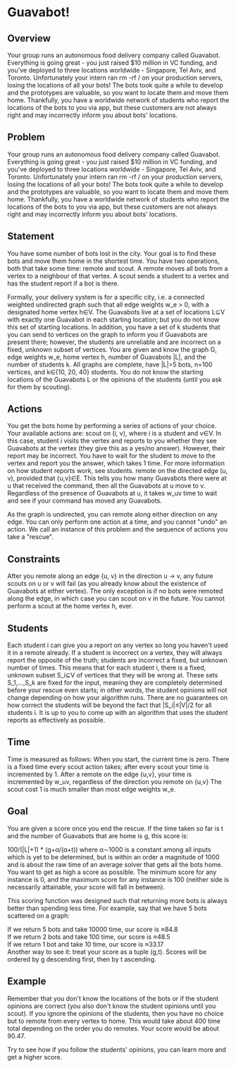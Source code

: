 # Guavabot!
## Overview 
Your group runs an autonomous food delivery company called Guavabot. Everything is going great - you just raised $10 million in VC funding, and you've deployed to three locations worldwide - Singapore, Tel Aviv, and Toronto. Unfortunately your intern ran rm -rf / on your production servers, losing the locations of all your bots! The bots took quite a while to develop and the prototypes are valuable, so you want to locate them and move them home. Thankfully, you have a worldwide network of students who report the locations of the bots to you via app, but these customers are not always right and may incorrectly inform you about bots' locations.

## Problem
Your group runs an autonomous food delivery company called Guavabot. Everything is going great - you just raised $10 million in VC funding, and you've deployed to three locations worldwide - Singapore, Tel Aviv, and Toronto. Unfortunately your intern ran rm -rf / on your production servers, losing the locations of all your bots! The bots took quite a while to develop and the prototypes are valuable, so you want to locate them and move them home. Thankfully, you have a worldwide network of students who report the locations of the bots to you via app, but these customers are not always right and may incorrectly inform you about bots' locations.

## Statement
You have some number of bots lost in the city. Your goal is to find these bots and move them home in the shortest time. You have two operations, both that take some time: remote and scout. A remote moves all bots from a vertex to a neighbour of that vertex. A scout sends a student to a vertex and has the student report if a bot is there.

Formally, your delivery system is for a specific city, i.e. a connected weighted undirected graph such that all edge weights 
w_e > 0, with a designated home vertex h∈V. The Guavabots live at a set of locations L⊆V with exactly one Guavabot in each starting location; but you do not know this set of starting locations. In addition, you have a set of k students that you can send to vertices on the graph to inform you if Guavabots are present there; however, the students are unreliable and are incorrect on a fixed, unknown subset of vertices. You are given and know the graph G, edge weights w_e, home vertex h, number of Guavabots |L|, and the number of students k. All graphs are complete, have |L|=5 bots, n=100 vertices, and k∈{10, 20, 40} students. You do not know the starting locations of the Guavabots L or the opinions of the students (until you ask for them by scouting).

## Actions
You get the bots home by performing a series of actions of your choice. Your available actions are:
scout on (i, v), where i is a student and v∈V. In this case, student i visits the vertex and reports to you whether they see Guavabots at the vertex (they give this as a yes/no answer). However, their report may be incorrect. You have to wait for the student to move to the vertex and report you the answer, which takes 1 time.
For more information on how student reports work, see students.
remote on the directed edge (u, v), provided that {u,v}∈E. This tells you how many Guavabots there were at u that received the command, then all the Guavabots at u move to v. Regardless of the presence of Guavabots at u, it takes w_uv time to wait and see if your command has moved any Guavabots.

As the graph is undirected, you can remote along either direction on any edge.
You can only perform one action at a time, and you cannot "undo" an action.
We call an instance of this problem and the sequence of actions you take a "rescue".

## Constraints
After you remote along an edge {u, v} in the direction u → v, any future scouts on u or v will fail (as you already know about the existence of Guavabots at either vertex). The only exception is if no bots were remoted along the edge, in which case you can scout on v in the future. You cannot perform a scout at the home vertex h, ever.

## Students
Each student i can give you a report on any vertex so long you haven't used it in a remote already. If a student is incorrect on a vertex, they will always report the opposite of the truth; students are incorrect a fixed, but unknown number of times. This means that for each student i, there is a fixed, unknown subset S_i⊆V of vertices that they will be wrong at. These sets S_1,…,S_k are fixed for the input, meaning they are completely determined before your rescue even starts; in other words, the student opinions will not change depending on how your algorithm runs.
There are no guarantees on how correct the students will be beyond the fact that |S_i|≤|V|/2 for all students i. It is up to you to come up with an algorithm that uses the student reports as effectively as possible.

## Time
Time is measured as follows:
When you start, the current time is zero.
There is a fixed time every scout action takes; after every scout your time is incremented by 1.
After a remote on the edge {u,v}, your time is incremented by w_uv, regardless of the direction you remote on {u,v}
The scout cost 1 is much smaller than most edge weights w_e.

## Goal
You are given a score once you end the rescue. If the time taken so far is t and the number of Guavabots that are home is 
g, this score is:

100/(|L|+1) * (g+α/(α+t)) where α∼1000 is a constant among all inputs which is yet to be determined, but is within an order a magnitude of 1000 and is about the raw time of an average solver that gets all the bots home.
You want to get as high a score as possible. The minimum score for any instance is 0, and the maximum score for any instance is 100 (neither side is necessarily attainable, your score will fall in between).

This scoring function was designed such that returning more bots is always better than spending less time. For example, say that we have 5 bots scattered on a graph:  

If we return 5 bots and take 10000 time, our score is ≈84.8  
If we return 2 bots and take 100 time, our score is ≈48.5  
If we return 1 bot and take 10 time, our score is ≈33.17  
Another way to see it: treat your score as a tuple (g,t). Scores will be ordered by g descending first, then by 
t ascending.

## Example

Remember that you don't know the locations of the bots or if the student opinions are correct (you also don't know the student opinions until you scout). If you ignore the opinions of the students, then you have no choice but to remote from every vertex to home. This would take about 400 time total depending on the order you do remotes. Your score would be about 90.47.

Try to see how if you follow the students' opinions, you can learn more and get a higher score.
